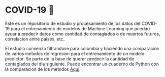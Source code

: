 # COVID-19 🦠

Este es un repositorio de estudio y procesamiento de los datos del COVID-19 para el entrenamiento de modelos de Machine Learning que puedan ayuar a predecir datos como cantidad de contagiados o de muertos futuros, correlacion entre paises, etc..

El estudio comienza filtrandose para colombia y haciendo una comparacion de varios metodos de regresion para el entrenamiento de un modelo predictor. Se parte de la base de querer predecir la cantidad de contagiados del dia siguiente. Puede encontrar un cuaderno de Python con la comparacion de los metodos [Aqui](https://github.com/dacardonave/COVID-19/blob/master/Analisis_Comparativo_Metodos_de_Regresion_Covid19.ipynb).
